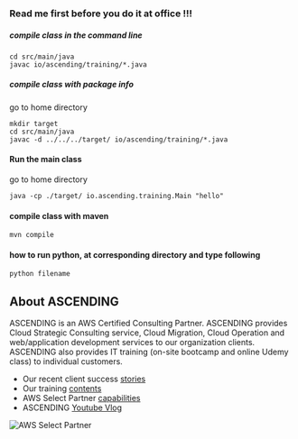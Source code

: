 ### Read me first before you do it at office !!!
##### compile class in the command line
    cd src/main/java
	javac io/ascending/training/*.java

##### compile class with package info
go to home directory

    mkdir target
	cd src/main/java
	javac -d ../../../target/ io/ascending/training/*.java

#### Run the main class
go to home directory

	java -cp ./target/ io.ascending.training.Main "hello"
	
#### compile class with maven
    mvn compile


#### how to run python, at corresponding directory and type following
    python filename
    
    
    
## About ASCENDING
ASCENDING is an AWS Certified Consulting Partner. ASCENDING provides Cloud Strategic Consulting service, Cloud Migration, Cloud Operation and web/application development services to our organization clients. ASCENDING also provides IT training (on-site bootcamp and online Udemy class) to individual customers. 
* Our recent client success [stories](https://ascendingdc.com/clientssuccesses)
* Our training [contents](https://ascendingdc.com/services/training)
* AWS Select Partner [capabilities](https://aws.amazon.com/partners/find/partnerdetails/?n=ASCENDING%20LLC&id=0010L00001v2JNtQAM)
* ASCENDING [Youtube Vlog](https://www.youtube.com/channel/UCi5_sn38igXkk-4hsR0JGtw/)

![AWS Select Partner](https://ascendingdc.com/static/media/asc_frugalops_part2_pic2.4a1c27d4.jpg)